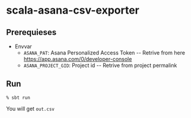 # scala-asana-csv-exporter

## Prerequieses

- Envvar
  - `ASANA_PAT`: Asana Personalized Access Token -- Retrive from here https://app.asana.com/0/developer-console
  - `ASANA_PROJECT_GID`: Project id -- Retrive from project permalink

## Run

```shell
% sbt run
```

You will get `out.csv`
